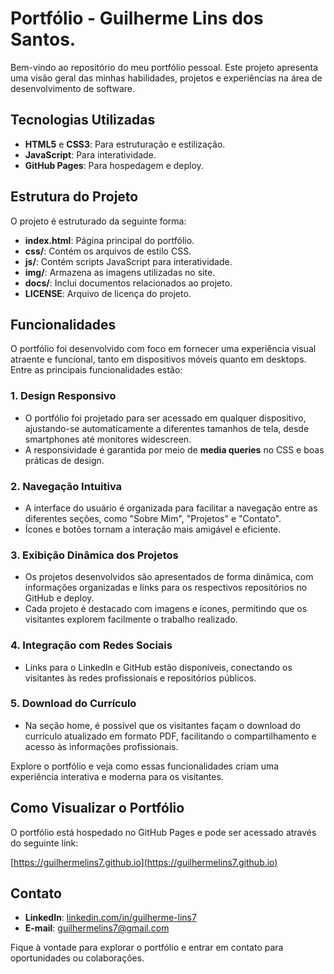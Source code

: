 # Portfólio - Guilherme Lins dos Santos.

Bem-vindo ao repositório do meu portfólio pessoal. Este projeto apresenta uma visão geral das minhas habilidades, projetos e experiências na área de desenvolvimento de software.

## Tecnologias Utilizadas
- **HTML5** e **CSS3**: Para estruturação e estilização.
- **JavaScript**: Para interatividade.
- **GitHub Pages**: Para hospedagem e deploy.

## Estrutura do Projeto

O projeto é estruturado da seguinte forma:

- **index.html**: Página principal do portfólio.
- **css/**: Contém os arquivos de estilo CSS.
- **js/**: Contém scripts JavaScript para interatividade.
- **img/**: Armazena as imagens utilizadas no site.
- **docs/**: Inclui documentos relacionados ao projeto.
- **LICENSE**: Arquivo de licença do projeto.

## Funcionalidades

O portfólio foi desenvolvido com foco em fornecer uma experiência visual atraente e funcional, tanto em dispositivos móveis quanto em desktops. Entre as principais funcionalidades estão:

### 1. Design Responsivo
- O portfólio foi projetado para ser acessado em qualquer dispositivo, ajustando-se automaticamente a diferentes tamanhos de tela, desde smartphones até monitores widescreen.
- A responsividade é garantida por meio de **media queries** no CSS e boas práticas de design.

### 2. Navegação Intuitiva
- A interface do usuário é organizada para facilitar a navegação entre as diferentes seções, como "Sobre Mim", "Projetos" e "Contato".
- Ícones e botões tornam a interação mais amigável e eficiente.

### 3. Exibição Dinâmica dos Projetos
- Os projetos desenvolvidos são apresentados de forma dinâmica, com informações organizadas e links para os respectivos repositórios no GitHub e deploy.
- Cada projeto é destacado com imagens e ícones, permitindo que os visitantes explorem facilmente o trabalho realizado.

### 4. Integração com Redes Sociais
- Links para o LinkedIn e GitHub estão disponíveis, conectando os visitantes às redes profissionais e repositórios públicos.

### 5. Download do Currículo
- Na seção home, é possível que os visitantes façam o download do currículo atualizado em formato PDF, facilitando o compartilhamento e acesso às informações profissionais.

Explore o portfólio e veja como essas funcionalidades criam uma experiência interativa e moderna para os visitantes.

## Como Visualizar o Portfólio

O portfólio está hospedado no GitHub Pages e pode ser acessado através do seguinte link:

[https://guilhermelins7.github.io](https://guilhermelins7.github.io)

## Contato

- **LinkedIn**: [linkedin.com/in/guilherme-lins7](https://www.linkedin.com/in/guilherme-lins7)
- **E-mail**: guilhermelins7@gmail.com

Fique à vontade para explorar o portfólio e entrar em contato para oportunidades ou colaborações.
